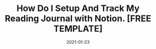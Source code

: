 ---
title:  How Do I Setup And Track My Reading Journal with Notion. [FREE TEMPLATE]
slug: https://www.youtube.com/watch?v=diWce0Xjs_0
date: "2021-01-23"
playlist: "#BAHASBUKU"
featured_image: https://img.youtube.com/vi/diWce0Xjs_0/maxresdefault.jpg
---